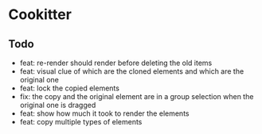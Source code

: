 # Cookitter

## Todo

- feat: re-render should render before deleting the old items
- feat: visual clue of which are the cloned elements and which are the original one
- feat: lock the copied elements
- fix: the copy and the original element are in a group selection when the original one is dragged
- feat: show how much it took to render the elements
- feat: copy multiple types of elements
